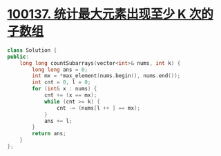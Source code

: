 # [100137. 统计最大元素出现至少 K 次的子数组](https://leetcode.cn/problems/count-subarrays-where-max-element-appears-at-least-k-times/)

```cpp
class Solution {
public:
    long long countSubarrays(vector<int>& nums, int k) {
        long long ans = 0;
        int mx = *max_element(nums.begin(), nums.end());
        int cnt = 0, l = 0;
        for (int& x : nums) {
            cnt += (x == mx);
            while (cnt >= k) {
                cnt -= (nums[l ++ ] == mx);
            }
            ans += l;
        }
        return ans;
    }
};
```

